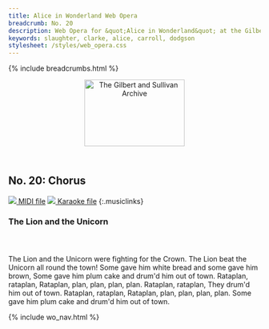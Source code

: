 ```yaml
---
title: Alice in Wonderland Web Opera
breadcrumb: No. 20
description: Web Opera for &quot;Alice in Wonderland&quot; at the Gilbert and Sullivan Archive
keywords: slaughter, clarke, alice, carroll, dodgson
stylesheet: /styles/web_opera.css
---
```


{% include breadcrumbs.html %}
<header>
    <a href="../../index.html"><img src="https://gsarchive.net/layout/images/logo3sm.jpg" alt="The Gilbert and Sullivan Archive" width="200" height="133" border="0"></a>
    <div class=titlecard style="background-color: #ffffcc; background-image: url(../graphics/title.gif)" title="Alice in Wonderland"></div>
</header>

## No. 20: Chorus

[ ![](/layout/images/midi.gif) MIDI file](../alice/aiw20.mid)
[ ![](/layout/images/midi_karaoke.gif) Karaoke file](../alice/kar/aiw20.kar)
{:.musiclinks}

### The Lion and the Unicorn
#### &nbsp;
The Lion and the Unicorn were fighting for the Crown.
The Lion beat the Unicorn all round the town!
Some gave him white bread and some gave him brown,
Some gave him plum cake and drum'd him out of town.
Rataplan, rataplan,
Rataplan, plan, plan, plan, plan.
Rataplan, rataplan,
They drum'd him out of town.
Rataplan, rataplan,
Rataplan, plan, plan, plan, plan.
Some gave him plum cake and drum'd him out of town.

{% include wo_nav.html %}
